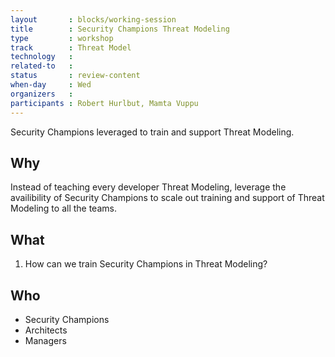 ```yaml
---
layout       : blocks/working-session
title        : Security Champions Threat Modeling
type         : workshop
track        : Threat Model
technology   :
related-to   :
status       : review-content
when-day     : Wed
organizers   :
participants : Robert Hurlbut, Mamta Vuppu
---
```


Security Champions leveraged to train and support Threat Modeling.

## Why

Instead of teaching every developer Threat Modeling, leverage the availibility of Security Champions to scale out training and support of Threat Modeling to all the teams.

## What

1. How can we train Security Champions in Threat Modeling?

## Who

- Security Champions
- Architects
- Managers
